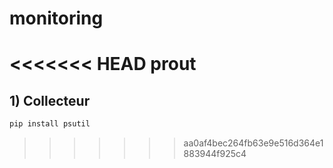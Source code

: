 # monitoring
<<<<<<< HEAD
prout
=======
## 1) Collecteur
```bash
pip install psutil
```
>>>>>>> aa0af4bec264fb63e9e516d364e1883944f925c4
